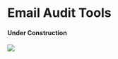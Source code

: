 <h1>Email Audit Tools</h1>
<h4>Under Construction</h4>
<img src="https://media.giphy.com/media/3o72FkiKGMGauydfyg/giphy.gif" />
